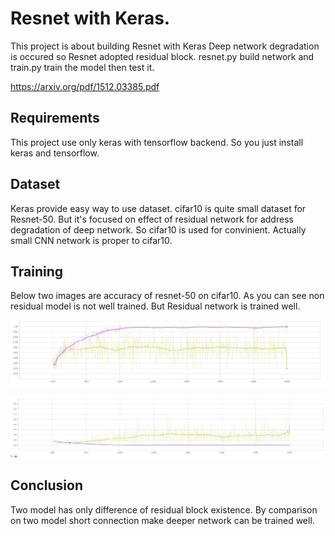 # Resnet with Keras.

This project is about building Resnet with Keras
Deep network degradation is occured so Resnet adopted residual block.
resnet.py build network and train.py train the model then test it.

https://arxiv.org/pdf/1512.03385.pdf

## Requirements

This project use only keras with tensorflow backend.
So you just install keras and tensorflow.

## Dataset

Keras provide easy way to use dataset.
cifar10 is quite small dataset for Resnet-50.
But it's focused on effect of residual network for address degradation of deep network.
So cifar10 is used for convinient. Actually small CNN network is proper to cifar10.

## Training

Below two images are accuracy of resnet-50 on cifar10.
As you can see non residual model is not well trained.
But Residual network is trained well.

![alt text](https://github.com/Sangkwun/Alexnet/blob/master/accuracy.png)

![alt text](https://github.com/Sangkwun/Alexnet/blob/master/cost.png)

## Conclusion

Two model has only difference of residual block existence.
By comparison on two model short connection make deeper network can be trained well.
